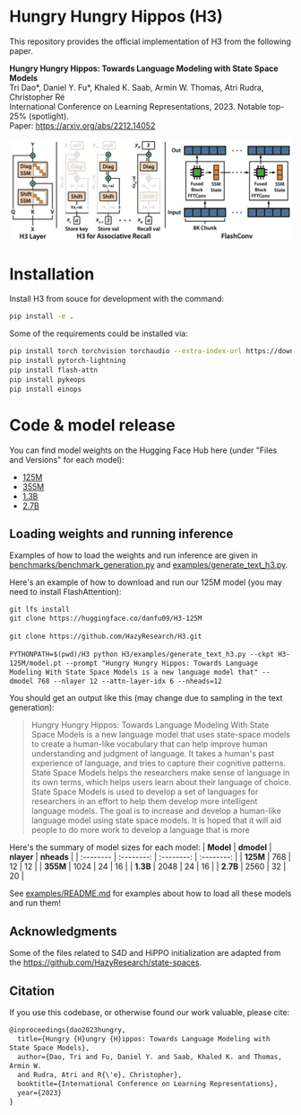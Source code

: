 # Hungry Hungry Hippos (H3)

This repository provides the official implementation of H3 from the
following paper.

**Hungry Hungry Hippos: Towards Language Modeling with State Space Models**  
Tri Dao\*, Daniel Y. Fu\*,  Khaled K. Saab, Armin W. Thomas, Atri Rudra, Christopher Ré  
International Conference on Learning Representations, 2023. Notable top-25% (spotlight).  
Paper: https://arxiv.org/abs/2212.14052

![H3](assets/banner.png)

# Installation
Install H3 from souce for development with the command:
```bash
pip install -e .
```
Some of the requirements could be installed via:
```bash
pip install torch torchvision torchaudio --extra-index-url https://download.pytorch.org/whl/cu116
pip install pytorch-lightning
pip install flash-attn
pip install pykeops
pip install einops
```

# Code & model release

You can find model weights on the Hugging Face Hub here (under "Files and Versions" for each model):
* [125M](https://huggingface.co/danfu09/H3-125M)
* [355M](https://huggingface.co/danfu09/H3-355M)
* [1.3B](https://huggingface.co/danfu09/H3-1.3B)
* [2.7B](https://huggingface.co/danfu09/H3-2.7B)

## Loading weights and running inference

Examples of how to load the weights and run inference are given in [benchmarks/benchmark_generation.py](benchmarks/benchmark_generation.py) and [examples/generate_text_h3.py](examples/generate_text_h3.py).

Here's an example of how to download and run our 125M model (you may need to install FlashAttention):

```
git lfs install
git clone https://huggingface.co/danfu09/H3-125M

git clone https://github.com/HazyResearch/H3.git

PYTHONPATH=$(pwd)/H3 python H3/examples/generate_text_h3.py --ckpt H3-125M/model.pt --prompt "Hungry Hungry Hippos: Towards Language Modeling With State Space Models is a new language model that" --dmodel 768 --nlayer 12 --attn-layer-idx 6 --nheads=12
```

You should get an output like this (may change due to sampling in the text generation):
> Hungry Hungry Hippos: Towards Language Modeling With State Space Models is a new language model that uses state-space models to create a human-like vocabulary that can help improve human understanding and judgment of language. It takes a human's past experience of language, and tries to capture their cognitive patterns. State Space Models helps the researchers make sense of language in its own terms, which helps users learn about their language of choice. State Space Models is used to develop a set of languages for researchers in an effort to help them develop more intelligent language models. The goal is to increase and develop a human-like language model using state space models. It is hoped that it will aid people to do more work to develop a language that is more

Here's the summary of model sizes for each model:
| **Model** | **dmodel** | **nlayer** | **nheads** |
| :-------- | :--------: | :--------: | :--------: |
| **125M**  |    768     |     12     |     12     |
| **355M**  |   1024     |     24     |     16     |
| **1.3B**  |   2048     |     24     |     16     |
| **2.7B**  |   2560     |     32     |     20     |

See [examples/README.md](examples/README.md) for examples about how to load all these models and run them!

## Acknowledgments
Some of the files related to S4D and HiPPO initialization are
adapted from the https://github.com/HazyResearch/state-spaces.

## Citation
If you use this codebase, or otherwise found our work valuable, please cite:
```
@inproceedings{dao2023hungry,
  title={Hungry {H}ungry {H}ippos: Towards Language Modeling with State Space Models},
  author={Dao, Tri and Fu, Daniel Y. and Saab, Khaled K. and Thomas, Armin W.
  and Rudra, Atri and R{\'e}, Christopher},
  booktitle={International Conference on Learning Representations},
  year={2023}
}
```
